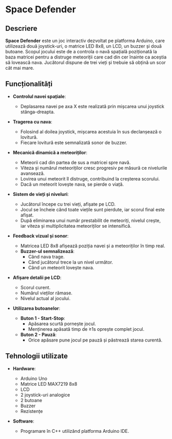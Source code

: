 # Space Defender  

## Descriere  
**Space Defender** este un joc interactiv dezvoltat pe platforma Arduino, care utilizează două joystick-uri, o matrice LED 8x8, un LCD, un buzzer și două butoane. Scopul jocului este de a controla o navă spațială poziționată la baza matricei pentru a distruge meteoriții care cad din cer înainte ca aceștia să lovească nava. Jucătorul dispune de trei vieți și trebuie să obțină un scor cât mai mare.  

## Funcționalități  
- **Controlul navei spațiale**:  
  - Deplasarea navei pe axa X este realizată prin mișcarea unui joystick stânga-dreapta.  

- **Tragerea cu nava**:  
  - Folosind al doilea joystick, mișcarea acestuia în sus declanșează o lovitură.  
  - Fiecare lovitură este semnalizată sonor de buzzer.  

- **Mecanică dinamică a meteoriților**:  
  - Meteorii cad din partea de sus a matricei spre navă.  
  - Viteza și numărul meteoriților cresc progresiv pe măsură ce nivelurile avansează.  
  - Lovirea unui meteorit îl distruge, contribuind la creșterea scorului.  
  - Dacă un meteorit lovește nava, se pierde o viață.  

- **Sistem de vieți și niveluri**:  
  - Jucătorul începe cu trei vieți, afișate pe LCD.  
  - Jocul se încheie când toate viețile sunt pierdute, iar scorul final este afișat.  
  - După eliminarea unui număr prestabilit de meteoriți, nivelul crește, iar viteza și multiplicitatea meteoriților se intensifică.  

- **Feedback vizual și sonor**:  
  - Matricea LED 8x8 afișează poziția navei și a meteoriților în timp real.  
  - **Buzzer-ul semnalizează**:
    - Când nava trage.  
    - Când jucătorul trece la un nivel următor.  
    - Când un meteorit lovește nava.  

- **Afișare detalii pe LCD**:  
  - Scorul curent.  
  - Numărul vieților rămase.  
  - Nivelul actual al jocului.  

- **Utilizarea butoanelor**:  
  - **Buton 1 - Start-Stop**:  
    - Apăsarea scurtă pornește jocul.  
    - Menținerea apăsată timp de ≥1s oprește complet jocul.  
  - **Buton 2 - Pauză**:  
    - Orice apăsare pune jocul pe pauză și păstrează starea curentă.  

## Tehnologii utilizate  
- **Hardware**:
  - Arduino Uno  
  - Matrice LED MAX7219 8x8  
  - LCD  
  - 2 joystick-uri analogice  
  - 2 butoane  
  - Buzzer  
  - Rezistențe  

- **Software**:  
  - Programare în C++ utilizând platforma Arduino IDE.  
